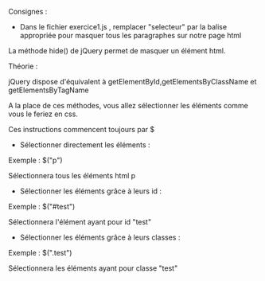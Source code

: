 Consignes :

- Dans le fichier exercice1.js , remplacer "selecteur" 
par la balise appropriée pour masquer tous les paragraphes sur notre page html

La méthode hide() de jQuery permet de masquer un élément html.




Théorie :

jQuery dispose d'équivalent à getElementById,getElementsByClassName 
et getElementsByTagName

A la place de ces méthodes, vous allez sélectionner les éléments 
comme vous le feriez en css.

Ces instructions commencent toujours par $


- Sélectionner directement les éléments :

Exemple : $("p")

Sélectionnera tous les éléments html p


- Sélectionner les éléments grâce à leurs id :

Exemple : $("#test")

Sélectionnera l'élément ayant pour id "test"


- Sélectionner les éléments grâce à leurs classes :

Exemple : $(".test")

Sélectionnera les éléments ayant pour classe "test"






